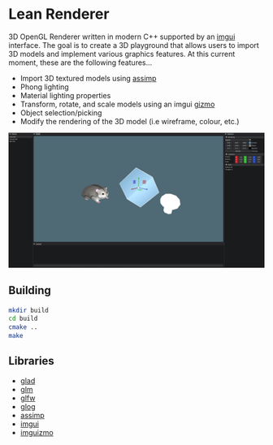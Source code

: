 # Lean Renderer

3D OpenGL Renderer written in modern C++ supported by an [imgui](https://github.com/ocornut/imgui) interface. The goal is to create a 3D playground that allows users to import 3D models and implement various graphics features. At this current moment, these are the following features...

- Import 3D textured models using [assimp](https://github.com/assimp/assimp)
- Phong lighting
- Material lighting properties
- Transform, rotate, and scale models using an imgui [gizmo](https://github.com/CedricGuillemet/ImGuizmo)
- Object selection/picking
- Modify the rendering of the 3D model (i.e wireframe, colour, etc.)

![Example](screenshots/ex.jpg)

## Building

```bash
mkdir build
cd build
cmake ..
make
```

## Libraries

- [glad](https://github.com/Dav1dde/glad)
- [glm](https://github.com/g-truc/glm)
- [glfw](https://github.com/glfw/glfw)
- [glog](https://github.com/google/glog)
- [assimp](https://github.com/assimp/assimp)
- [imgui](https://github.com/ocornut/imgui)
- [imguizmo](https://github.com/CedricGuillemet/ImGuizmo)
